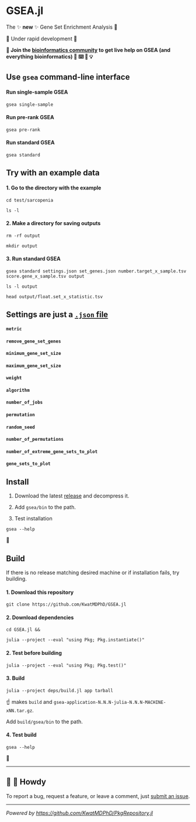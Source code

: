 # GSEA.jl

The :sparkles: **new** :sparkles: Gene Set Enrichment Analysis :dna:

:construction: Under rapid development :construction:

**:information_desk_person: Join the [bioinformatics community](https://discord.gg/Q8XyvCfH) to get live help on GSEA (and everything bioinformatics) :circus_tent: :keyboard: :beginner: :bulb:**

## Use `gsea` command-line interface

#### Run single-sample GSEA

```
gsea single-sample
```

#### Run pre-rank GSEA

```
gsea pre-rank
```

#### Run standard GSEA

```
gsea standard
```

## Try with an example data

#### 1. Go to the directory with the example

```
cd test/sarcopenia

ls -l
```

#### 2. Make a directory for saving outputs

```
rm -rf output

mkdir output
```

#### 3. Run standard GSEA

```
gsea standard settings.json set_genes.json number.target_x_sample.tsv score.gene_x_sample.tsv output

ls -l output

head output/float.set_x_statistic.tsv
```

## Settings are just a [`.json` file](settings.json)

#### `metric`

#### `remove_gene_set_genes`

#### `minimum_gene_set_size`

#### `maximum_gene_set_size`

#### `weight`

#### `algorithm`

#### `number_of_jobs`

#### `permutation`

#### `random_seed`

#### `number_of_permutations`

#### `number_of_extreme_gene_sets_to_plot`

#### `gene_sets_to_plot`

## Install

1. Download the latest [release](https://github.com/KwatMDPhD/GSEA.jl/releases/latest) and decompress it.

2. Add `gsea/bin` to the path.

3. Test installation

```
gsea --help
```

:tada:

## Build

If there is no release matching desired machine or if installation fails, try building.

#### 1. Download this repository

```
git clone https://github.com/KwatMDPhD/GSEA.jl
```

#### 2. Download dependencies

```
cd GSEA.jl &&

julia --project --eval "using Pkg; Pkg.instantiate()"
```

#### 2. Test before building

```
julia --project --eval "using Pkg; Pkg.test()"
```

#### 3. Build

```
julia --project deps/build.jl app tarball
```

:point_up: makes `build` and `gsea-application-N.N.N-julia-N.N.N-MACHINE-xNN.tar.gz`.

Add `build/gsea/bin` to the path.

#### 4. Test build

```
gsea --help
```

:tada:

---

## :wave: :cowboy_hat_face: Howdy

To report a bug, request a feature, or leave a comment, just [submit an issue](https://github.com/KwatMDPhD/GSEA.jl/issues/new/choose).

---

_Powered by https://github.com/KwatMDPhD/PkgRepository.jl_
